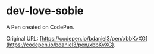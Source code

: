 # dev-love-sobie

A Pen created on CodePen.

Original URL: [https://codepen.io/bdaniel3/pen/xbbKvXG](https://codepen.io/bdaniel3/pen/xbbKvXG).

